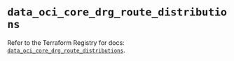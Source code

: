 # `data_oci_core_drg_route_distributions`

Refer to the Terraform Registry for docs: [`data_oci_core_drg_route_distributions`](https://registry.terraform.io/providers/oracle/oci/6.18.0/docs/data-sources/core_drg_route_distributions).
